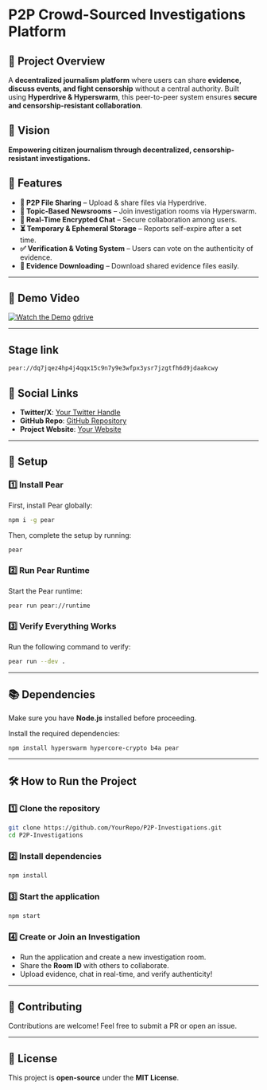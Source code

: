 # P2P Crowd-Sourced Investigations Platform

## 📌 Project Overview
A **decentralized journalism platform** where users can share **evidence, discuss events, and fight censorship** without a central authority. Built using **Hyperdrive & Hyperswarm**, this peer-to-peer system ensures **secure and censorship-resistant collaboration**.

## 🎯 Vision
**Empowering citizen journalism through decentralized, censorship-resistant investigations.**

## 🚀 Features
- **🔗 P2P File Sharing** – Upload & share files via Hyperdrive.
- **📰 Topic-Based Newsrooms** – Join investigation rooms via Hyperswarm.
- **💬 Real-Time Encrypted Chat** – Secure collaboration among users.
- **⏳ Temporary & Ephemeral Storage** – Reports self-expire after a set time.
- **✅ Verification & Voting System** – Users can vote on the authenticity of evidence.
- **📅 Evidence Downloading** – Download shared evidence files easily.

---

## 🎥 Demo Video
[![Watch the Demo](https://img.youtube.com/vi/YOUR_VIDEO_ID/maxresdefault.jpg)](https://youtu.be/EUYFPo0Rruo)
[gdrive](https://drive.google.com/file/d/1-4CoITnbpz1DZpMNpulVtHg2uW5dbR-c/view?usp=sharing)


---
## Stage link 
```bash
pear://dq7jqez4hp4j4qqx15c9n7y9e3wfpx3ysr7jzgtfh6d9jdaakcwy
```

## 🔗 Social Links
- **Twitter/X**: [Your Twitter Handle](https://twitter.com/yakuza_anom)
- **GitHub Repo**: [GitHub Repository](https://github.com/Harshjain10020/pears-App)
- **Project Website**: [Your Website](https://harshjain10020.github.io/pears_App-deploy/)

---

## 👖 Setup

### 1️⃣ Install Pear
First, install Pear globally:
```bash
npm i -g pear
```
Then, complete the setup by running:
```bash
pear
```

### 2️⃣ Run Pear Runtime
Start the Pear runtime:
```bash
pear run pear://runtime
```

### 3️⃣ Verify Everything Works
Run the following command to verify:
```bash
pear run --dev .
```

---

## 📚 Dependencies
Make sure you have **Node.js** installed before proceeding.

Install the required dependencies:
```bash
npm install hyperswarm hypercore-crypto b4a pear
```

---

## 🛠️ How to Run the Project
### 1️⃣ Clone the repository
```bash
git clone https://github.com/YourRepo/P2P-Investigations.git
cd P2P-Investigations
```

### 2️⃣ Install dependencies
```bash
npm install
```

### 3️⃣ Start the application
```bash
npm start
```

### 4️⃣ Create or Join an Investigation
- Run the application and create a new investigation room.
- Share the **Room ID** with others to collaborate.
- Upload evidence, chat in real-time, and verify authenticity!

---

## 🐝 Contributing
Contributions are welcome! Feel free to submit a PR or open an issue.

---

## 📝 License
This project is **open-source** under the **MIT License**.

